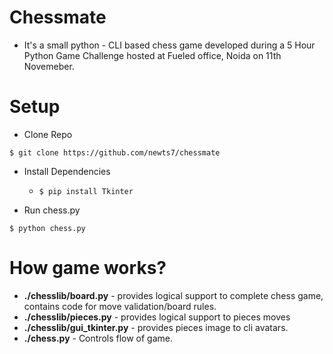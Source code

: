 # Chessmate

* It's a small python - CLI based chess game developed during a 5 Hour Python Game Challenge hosted at Fueled office,
Noida on 11th Novemeber.

# Setup

* Clone Repo
```angular2html
$ git clone https://github.com/newts7/chessmate
```
* Install Dependencies
    
    * ```angular2html
      $ pip install Tkinter
        ```
 * Run chess.py
  ```angular2html
$ python chess.py
```


# How game works?

- **./chesslib/board.py** - provides logical support to complete chess game, contains
code for move validation/board rules.
- **./chesslib/pieces.py** - provides logical support to pieces moves
- **./chesslib/gui_tkinter.py** - provides pieces image to cli avatars.
- **./chess.py** - Controls flow of game.